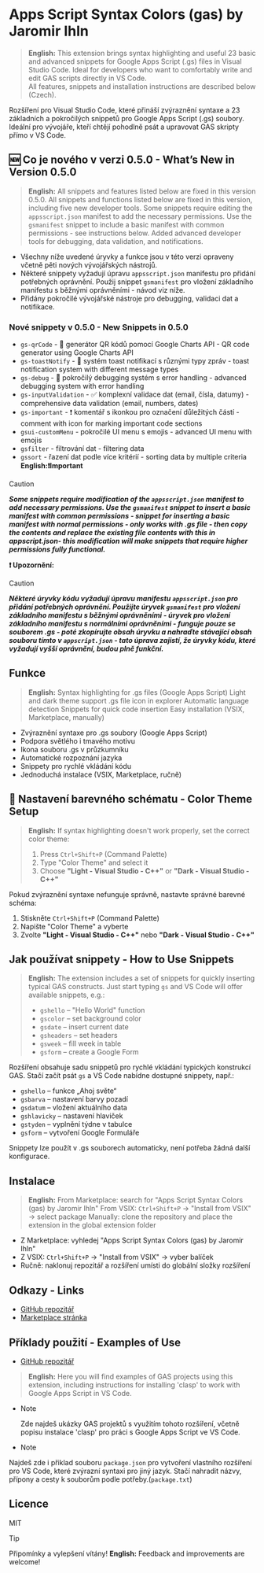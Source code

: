 # Apps Script Syntax Colors (gas) by Jaromir Ihln

> **English:**
> This extension brings syntax highlighting and useful 23 basic and advanced snippets for Google Apps Script (.gs) files in Visual Studio Code. Ideal for developers who want to comfortably write and edit GAS scripts directly in VS Code.  
> All features, snippets and installation instructions are described below (Czech).

 Rozšíření pro Visual Studio Code, které přináší zvýraznění syntaxe a 23 základních a pokročilých snippetů pro Google Apps Script (.gs) soubory. Ideální pro vývojáře, kteří chtějí pohodlně psát a upravovat GAS skripty přímo v VS Code.

## 🆕 Co je nového v verzi 0.5.0 - What’s New in Version 0.5.0

> **English:**
> All snippets and features listed below are fixed in this version 0.5.0.
> All snippets and functions listed below are fixed in this version, including five new developer tools.
> Some snippets require editing the `appsscript.json` manifest to add the necessary permissions. Use the `gsmanifest` snippet to include a basic manifest with common permissions - see instructions below.
> Added advanced developer tools for debugging, data validation, and notifications.

- Všechny níže uvedené úryvky a funkce jsou v této verzi opraveny včetně pěti nových vývojářských nástrojů.
- Některé snippety vyžadují úpravu `appsscript.json` manifestu pro přidání potřebných oprávnění. Použij snippet `gsmanifest` pro vložení základního manifestu s běžnými oprávněními - návod viz níže.
- Přidány pokročilé vývojářské nástroje pro debugging, validaci dat a notifikace.

### Nové snippety v 0.5.0 - New Snippets in 0.5.0

- `gs-qrCode` - 🔲 generátor QR kódů pomocí Google Charts API - QR code generator using Google Charts API
- `gs-toastNotify` - 🔔 systém toast notifikací s různými typy zpráv - toast notification system with different message types
- `gs-debug` - 🐛 pokročilý debugging systém s error handling - advanced debugging system with error handling
- `gs-inputValidation` - ✅ komplexní validace dat (email, čísla, datumy) - comprehensive data validation (email, numbers, dates)
- `gs-important` - ❗ komentář s ikonkou pro označení důležitých částí - comment with icon for marking important code sections
- `gsui-customMenu` - pokročilé UI menu s emojis - advanced UI menu with emojis
- `gsfilter` - filtrování dat - filtering data
- `gssort` - řazení dat podle více kritérií - sorting data by multiple criteria
**English:❗Important**

 > [!CAUTION]
 ***Some snippets require modification of the `appsscript.json` manifest to add necessary permissions. Use the `gsmanifest` snippet to insert a basic manifest with common permissions - snippet for inserting a basic manifest with normal permissions - only works with .gs file - then copy the contents and replace the existing file contents with this in appscript.json- this modification will make snippets that require higher permissions fully functional.***

**❗ Upozornění:**

> [!CAUTION]
***Některé úryvky kódu vyžadují úpravu manifestu `appsscript.json` pro přidání potřebných oprávnění. Použijte úryvek `gsmanifest` pro vložení základního manifestu s běžnými oprávněními - úryvek pro vložení základního manifestu s normálními oprávněními - funguje pouze se souborem .gs - poté zkopírujte obsah úryvku a nahraďte stávající obsah souboru tímto v `appscript.json` - tato úprava zajistí, že úryvky kódu, které vyžadují vyšší oprávnění, budou plně funkční.***

## Funkce

> **English:**
> Syntax highlighting for .gs files (Google Apps Script)
> Light and dark theme support
> .gs file icon in explorer
> Automatic language detection
> Snippets for quick code insertion
> Easy installation (VSIX, Marketplace, manually)

- Zvýraznění syntaxe pro .gs soubory (Google Apps Script)
- Podpora světlého i tmavého motivu
- Ikona souboru .gs v průzkumníku
- Automatické rozpoznání jazyka
- Snippety pro rychlé vkládání kódu
- Jednoduchá instalace (VSIX, Marketplace, ručně)

## 🎨 Nastavení barevného schématu - Color Theme Setup

> **English:**
> If syntax highlighting doesn't work properly, set the correct color theme:
>
> 1. Press `Ctrl+Shift+P` (Command Palette)
> 2. Type "Color Theme" and select it
> 3. Choose **"Light - Visual Studio - C++"** or **"Dark - Visual Studio - C++"**

Pokud zvýraznění syntaxe nefunguje správně, nastavte správné barevné schéma:

1. Stiskněte `Ctrl+Shift+P` (Command Palette)  
2. Napište "Color Theme" a vyberte
3. Zvolte **"Light - Visual Studio - C++"** nebo **"Dark - Visual Studio - C++"**

## Jak používat snippety - How to Use Snippets

> **English:**
> The extension includes a set of snippets for quickly inserting typical GAS constructs. Just start typing `gs` and VS Code will offer available snippets, e.g.:
>
> - `gshello` – "Hello World" function
> - `gscolor` – set background color
> - `gsdate` – insert current date
> - `gsheaders` – set headers
> - `gsweek` – fill week in table
> - `gsform` – create a Google Form

 Rozšíření obsahuje sadu snippetů pro rychlé vkládání typických konstrukcí GAS. Stačí začít psát `gs` a VS Code nabídne dostupné snippety, např.:

- `gshello` – funkce „Ahoj světe“
- `gsbarva` – nastavení barvy pozadí
- `gsdatum` – vložení aktuálního data
- `gshlavicky` – nastavení hlaviček
- `gstyden` – vyplnění týdne v tabulce
- `gsform` – vytvoření Google Formuláře

 Snippety lze použít v .gs souborech automaticky, není potřeba žádná další konfigurace.

## Instalace

> **English:**
> From Marketplace: search for "Apps Script Syntax Colors (gas) by Jaromir Ihln"
> From VSIX: `Ctrl+Shift+P` → "Install from VSIX" → select package
> Manually: clone the repository and place the extension in the global extension folder

- Z Marketplace: vyhledej "Apps Script Syntax Colors (gas) by Jaromir Ihln"
- Z VSIX: `Ctrl+Shift+P` → "Install from VSIX" → vyber balíček
- Ručně: naklonuj repozitář a rozšíření umísti do globální složky rozšíření

## Odkazy - Links

- [GitHub repozitář](https://github.com/JaromirIhln/gas-code-highlighting)
- [Marketplace stránka](https://marketplace.visualstudio.com/items?itemName=JaromrIhln.gas-syntax-highlighting)

## Příklady použití - Examples of Use

- [GitHub repozitář](https://github.com/JaromirIhln/start_g_appscript)

> **English:**
> Here you will find examples of GAS projects using this extension, including instructions for installing 'clasp' to work with Google Apps Script in VS Code.

- > [!NOTE]
  Zde najdeš ukázky GAS projektů s využitím tohoto rozšíření, včetně popisu instalace 'clasp' pro práci s Google Apps Script ve VS Code.

- > [!NOTE]
Najdeš zde i přiklad souboru `package.json` pro vytvoření vlastního rozšíření pro VS Code, které zvýrazní syntaxi pro jiný jazyk. Stačí nahradit názvy, přípony a cesty k souborům podle potřeby.(`package.txt`)

## Licence

MIT
> [!TIP]
Připomínky a vylepšení vítány!
**English:**
Feedback and improvements are welcome!
